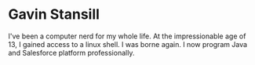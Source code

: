 # Gavin Stansill #
I've been a computer nerd for my whole life. At the impressionable age of 13, I gained access to a linux shell. I was borne again. I now program Java and Salesforce platform professionally.

